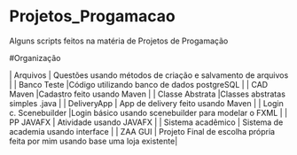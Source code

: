 # Projetos_Progamacao
Alguns scripts feitos na matéria de Projetos de Progamação

#Organização

|   Arquivos            | Questões usando métodos de criação e salvamento de arquivos                   |
|   Banco Teste         |Código utilizando banco de dados postgreSQL                                    |
|   CAD Maven           |Cadastro feito usando Maven                                                    |
| Classe Abstrata       |Classes abstratas simples .java                                                |
|   DeliveryApp         | App de delivery feito usando Maven                                            |
| Login c. Scenebuilder |Login básico usando scenebuilder para modelar o FXML                           |
|   PP JAVAFX           | Atividade usando JAVAFX                                                       |
| Sistema acadêmico     | Sistema de academia usando  interface                                         |
|     ZAA GUI           | Projeto Final de escolha própria feita por mim  usando base uma loja existente|
